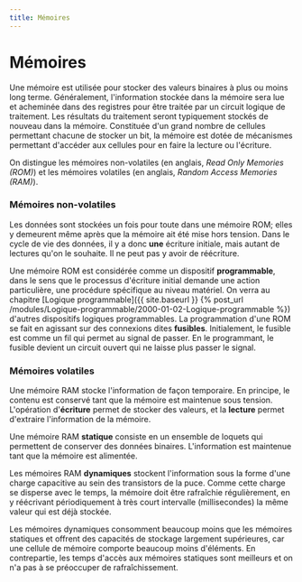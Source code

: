 ```yaml
---
title: Mémoires
---
```


# Mémoires

Une mémoire est utilisée pour stocker des valeurs binaires à plus ou
moins long terme. Généralement, l'information stockée dans la mémoire
sera lue et acheminée dans des registres pour être traitée par un
circuit logique de traitement. Les résultats du traitement seront
typiquement stockés de nouveau dans la mémoire. Constituée d'un grand
nombre de cellules permettant chacune de stocker un bit, la mémoire
est dotée de mécanismes permettant d'accéder aux cellules pour en
faire la lecture ou l'écriture.

On distingue les mémoires non-volatiles (en anglais, *Read Only
Memories (ROM)*) et les mémoires volatiles (en anglais, *Random Access
Memories (RAM)*).


### Mémoires non-volatiles

Les données sont stockées un fois pour toute dans une mémoire ROM;
elles y demeurent même après que la mémoire ait été mise hors
tension. Dans le cycle de vie des données, il y a donc **une** écriture
initiale, mais autant de lectures qu'on le souhaite. Il ne peut pas y
avoir de réécriture.

Une mémoire ROM est considérée comme un dispositif **programmable**,
dans le sens que le processus d'écriture initial demande une action
particulière, une procédure spécifique au niveau matériel. On verra au
chapitre  [Logique programmable]({{ site.baseurl }} {% post_url /modules/Logique-programmable/2000-01-02-Logique-programmable %}) d'autres dispositifs logiques
programmables. La programmation d'une ROM se fait en agissant sur des
connexions dites **fusibles**. Initialement, le fusible est comme un fil
qui permet au signal de passer. En le programmant, le fusible devient
un circuit ouvert qui ne laisse plus passer le signal.

### Mémoires volatiles

Une mémoire RAM stocke l'information de façon temporaire. En principe,
le contenu est conservé tant que la mémoire est maintenue sous
tension. L'opération d'**écriture** permet de stocker des valeurs, et la
**lecture** permet d'extraire l'information de la mémoire.

Une mémoire RAM **statique** consiste en un ensemble de loquets qui
permettent de conserver des données binaires. L'information est
maintenue tant que la mémoire est alimentée. 

Les mémoires RAM **dynamiques** stockent l'information sous la forme
d'une charge capacitive au sein des transistors de la puce. Comme
cette charge se disperse avec le temps, la mémoire doit être
rafraîchie régulièrement, en y réécrivant périodiquement à très court
intervalle (millisecondes) la même valeur qui est déjà stockée.

Les mémoires dynamiques consomment beaucoup moins que les mémoires
statiques et offrent des capacités de stockage largement supérieures,
car une cellule de mémoire comporte beaucoup moins d'éléments. En
contrepartie, les temps d'accès aux mémoires statiques sont meilleurs
et on n'a pas à se préoccuper de rafraîchissement.

